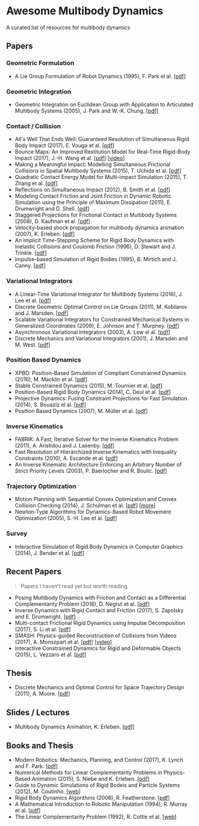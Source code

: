 # Awesome Multibody Dynamics
A curated list of resources for multibody dynamics

## Papers

### Geometric Formulation

* A Lie Group Formulation of Robot Dynamics (1995), F. Park el al. [[pdf](http://roboticslab.snu.ac.kr/fcp/files/_pdf_files_publications/2_msd/a_lie_group_formulation_of_robot_dynamics.pdf)]

### Geometric Integration

* Geometric Integration on Euclidean Group with Application to Articulated Multibody Systems (2005), J. Park and W.-K. Chung. [[pdf](http://www.ent.mrt.ac.lk/iml/paperbase/TRO%20Collection/TRO/2005/october/7.pdf)]

### Contact / Collision

* All's Well That Ends Well: Guaranteed Resolution of Simultaneous Rigid Body Impact (2017), E. Vouga et al. [[pdf](http://www.cs.utexas.edu/users/evouga/uploads/4/5/6/8/45689883/term-revised.pdf)]
* Bounce Maps: An Improved Restitution Model for Real-Time Rigid-Body Impact (2017), J.-H. Wang et al. [[pdf](https://graphics.stanford.edu/projects/bouncemap/assets/restitution_lowres.pdf)] [[video](https://youtu.be/SL9goi6vQG4)]
* Making a Meaningful Impact: Modelling Simultaneous Frictional Collisions in Spatial Multibody Systems (2015), T. Uchida et al. [[pdf](http://rspa.royalsocietypublishing.org/content/royprsa/471/2177/20140859.full.pdf)]
* Quadratic Contact Energy Model for Multi-impact Simulation (2015), T. Zhang et al. [[pdf](http://or.nsfc.gov.cn/bitstream/00001903-5/344688/1/1000014372636.pdf)]
* Reflections on Simultaneous Impact (2012), B. Smith et al. [[pdf](http://ai2-s2-pdfs.s3.amazonaws.com/8b44/61a8591456866890d27eb1fa720f24c4a176.pdf)]
* Modeling Contact Friction and Joint Friction in Dynamic Robotic Simulation using the Principle of Maximum Dissipation (2011), E. Drumwright and D. Shell. [[pdf](http://ai2-s2-pdfs.s3.amazonaws.com/f276/e8c072b8ff33ffbaa285af3368f756c9e062.pdf)]
* Staggered Projections for Frictional Contact in Multibody Systems (2008), D. Kaufman et al. [[pdf](https://www.researchgate.net/profile/Doug_James/publication/220183619_Staggered_Projections_for_Frictional_Contact_in_Multibody_Systems/links/09e4150e200433ec26000000.pdf)]
* Velocity-based shock propagation for multibody dynamics animation (2007), K. Erleben. [[pdf](https://www.researchgate.net/profile/Kenny_Erleben/publication/220184619_Velocity-based_shock_propagation_for_multibody_dynamics_animation/links/00b4953c931220d049000000.pdf)]
* An Implicit Time-Stepping Scheme for Rigid Body Dynamics with Inelastic Collisions and Coulomb Friction (1996), D. Stewart and J. Trinkle. [[pdf](http://www.cs.rpi.edu/~trink/Papers/STijnme96.pdf)]
* Impulse-based Simulation of Rigid Bodies (1995), B. Mirtich and J. Canny. [[pdf](https://pdfs.semanticscholar.org/e35b/6f409bb07dbe3407c9d6949330b903d063a8.pdf)]

### Variational Integrators

* A Linear-Time Variational Integrator for Multibody Systems (2016), J. Lee et al. [[pdf](https://arxiv.org/pdf/1609.02898.pdf)]
* Discrete Geometric Optimal Control on Lie Groups (2011), M. Kobilarov and J. Marsden. [[pdf](https://pdfs.semanticscholar.org/d294/0ce9a9bb1e569cb4ebb632e07db8d3255c08.pdf)]
* Scalable Variational Integrators for Constrained Mechanical Systems in Generalized Coordinates (2009), E. Johnson and T. Murphey. [[pdf](https://nxr.northwestern.edu/sites/default/files/publication-attachments/2009TROJoMu_expanded.pdf)]
* Asynchronous Variational Integrators (2003), A. Lew el al. [[pdf](https://authors.library.caltech.edu/19592/1/LeMaOrWe2003.pdf)]
* Discrete Mechanics and Variational Integrators (2001), J. Marsden and M. West. [[pdf](https://authors.library.caltech.edu/19876/1/MaWe2001.pdf)]

### Position Based Dynamics

* XPBD: Position-Based Simulation of Compliant Constrained Dynamics (2016), M. Macklin et al. [[pdf](http://www.matthias-mueller-fischer.ch/publications/XPBD.pdf)]
* Stable Constrained Dynamics (2015), M. Tournier et al. [[pdf](https://hal.inria.fr/hal-01157835/document)]
* Position-Based Rigid Body Dynamics (2014), C. Deul et al. [[pdf](http://onlinelibrary.wiley.com/doi/10.1002/cav.1614/full)]
* Projective Dynamics: Fusing Constraint Projections for Fast Simulation (2014), S. Bouaziz el al. [[pdf](https://repository.upenn.edu/cgi/viewcontent.cgi?referer=https://scholar.google.com/&httpsredir=1&article=1160&context=hms)]
* Position Based Dynamics (2007), M. Müller et al. [[pdf](http://matthias-mueller-fischer.ch/publications/posBasedDyn.pdf)]

### Inverse Kinematics

* FABRIK: A Fast, Iterative Solver for the Inverse Kinematics Problem (2011), A. Aristidou and J. Lasenby. [[pdf](https://s3.amazonaws.com/academia.edu.documents/35451443/FABRIK.pdf?AWSAccessKeyId=AKIAIWOWYYGZ2Y53UL3A&Expires=1514061893&Signature=6nnzM3JlrshYXYGvzvrjhAwjUZs%3D&response-content-disposition=inline%3B%20filename%3DFABRIK_A_fast_iterative_solver_for_the_I.pdf)]
* Fast Resolution of Hierarchized Inverse Kinematics with Inequality Constraints (2010), A. Escande et al. [[pdf](https://hal.inria.fr/file/index/docid/484853/filename/2010_icra_escande.pdf)]
* An Inverse Kinematic Architecture Enforcing an Arbitrary Number of Strict Priority Levels (2003), P. Baerlocher and R. Boulic. [[pdf](https://pdfs.semanticscholar.org/6db0/c8614005a3c9fb2b2524c228caf956cea5fd.pdf)]

### Trajectory Optimization

* Motion Planning with Sequential Convex Optimization and Convex Collision Checking (2014), J. Schulman et al. [[pdf](https://cloudfront.escholarship.org/dist/prd/content/qt6km506db/qt6km506db.pdf)] [[more](http://rll.berkeley.edu/trajopt/ijrr/)]
* Newton-Type Algorithms for Dynamics-Based Robot Movement Optimization (2005), S.-H. Lee et al. [[pdf](https://www.cs.cmu.edu/afs/cs.cmu.edu/Web/People/junggon/publications/2005_IEEE_TRO_newton-type_algorithms.pdf)]

### Survey

* Interactive Simulation of Rigid Body Dynamics in Computer Graphics (2014), J. Bender et al. [[pdf](https://twiki.cs.rpi.edu/twiki/pub/RoboticsWeb/LabPublications/BETCstar_part1.pdf)]

## Recent Papers


> Papers I haven't read yet but worth reading.

* Posing Multibody Dynamics with Friction and Contact as a Differential Complementarity Problem (2018), D. Negrut et al. [[pdf](http://sbel.wisc.edu/documents/TR-2016-12.pdf)]
* Inverse Dynamics with Rigid Contact and Friction (2017), S. Zapolsky and E. Drumwright. [[pdf](https://arxiv.org/pdf/1509.03355.pdf)]
* Multi-contact Frictional Rigid Dynamics using Impulse Decomposition (2017), S. Li et al. [[pdf](https://wwwx.cs.unc.edu/~geom/papers/documents/articles/2017/LiSheng_IROS_2017.pdf)]
* SMASH: Physics-guided Reconstruction of Collisions from Videos (2017), A. Monszpart et al. [[pdf](https://arxiv.org/pdf/1603.08984.pdf)] [[video](https://youtu.be/rCZ-1yWJP2Q)]
* Interactive Constrained Dynamics for Rigid and Deformable Objects (2015), L. Vezzaro et al. [[pdf](https://iris.univr.it/retrieve/handle/11562/878222/23782/Vezzaro_et_al-2015-Computer_Animation_and_Virtual_Worlds.pdf)]

## Thesis

* Discrete Mechanics and Optimal Control for Space Trajectory Design (2011), A. Moore. [[pdf](https://thesis.library.caltech.edu/6441/1/Moore_thesis.pdf)]

## Slides / Lectures

* Multibody Dynamics Animation, K. Erleben. [[pdf](https://pdfs.semanticscholar.org/1caa/aac6ddd5ffb0a13b36b10183beaadf1adca9.pdf)]

## Books and Thesis

* Modern Robotics: Mechanics, Planning, and Control (2017), K. Lynch and F. Park. [[pdf](http://hades.mech.northwestern.edu/images/7/7f/MR.pdf)]
* Numerical Methods for Linear Complementarity Problems in Physics-Based Animation (2015), S. Niebe and K. Erleben. [[pdf](http://image.diku.dk/kenny/download/erleben.13.siggraph.course.notes.pdf)]
* Guide to Dynamic Simulations of Rigid Bodeis and Particle Systems (2012), M. Coutinho. [[web](http://www.springer.com/us/book/9781447144168)]
* Rigid Body Dynamics Algorithms (2008), R. Featherstone. [[pdf](https://www.google.com/url?sa=t&rct=j&q=&esrc=s&source=web&cd=4&cad=rja&uact=8&ved=0ahUKEwihkeSup6DYAhUK8WMKHQwVBJ0QFghMMAM&url=ftp%3A%2F%2Fnozdr.ru%2Fbiblio%2Fkolxo3%2FP%2FPC%2FPCtm%2FFeatherstone%2520R.%2520Rigid%2520body%2520dynamics%2520algorithms%2520(Springer%2C%25202007)(ISBN%25200387743146)(280s)_PCtm_.pdf&usg=AOvVaw0jd-1HG_FFvl_mmMQLRHkg)]
* A Mathematical Introduction to Robotic Manipulation (1994), R. Murray et al. [[pdf](http://www.cds.caltech.edu/~murray/books/MLS/pdf/mls94-complete.pdf)]
* The Linear Complementarity Problem (1992), R. Cottle et al. [[web](http://epubs.siam.org/doi/abs/10.1137/1.9780898719000.bm)]
